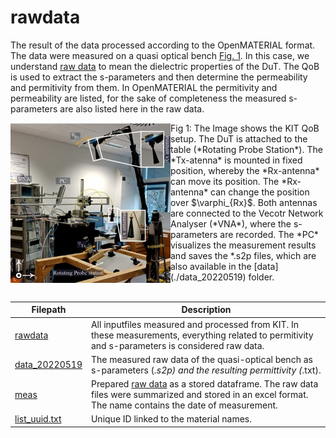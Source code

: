 # rawdata

The result of the data processed according to the OpenMATERIAL format.
The data were measured on a quasi optical bench [Fig. 1](Fig-1). In this case, we understand [raw data](./data_20220519) to mean the dielectric properties of the DuT. The QoB is used to extract the s-parameters and then determine the permeability and permitivity from them. In OpenMATERIAL the permitivity and permeability are listed, for the sake of completeness the measured s-parameters are also listed here in the raw data.

<img align="left" width="256" height="256" src=../setup/QoB-setup.jpg>
Fig 1: The Image shows the KIT QoB setup. The DuT is attached to the table (*Rotating Probe Station*). The *Tx-atenna* is mounted in fixed position, whereby the *Rx-antenna* can move its position. The *Rx-antenna* can change the position over $\varphi_{Rx}$. Both antennas are connected to the Vecotr Network Analyser (*VNA*), where the s-parameters are recorded. The *PC* visualizes the measurement results and saves the *.s2p files, which are also available in the [data](./data_20220519) folder. 
<br/><br/>

| Filepath  | Description |
| ------------- | ------------- |
| [rawdata](.) | All inputfiles measured and processed from KIT. In these measurements, everything related to permitivity and s-parameters is considered raw data.|
| [data_20220519](./data_20220519) | The measured raw data of the quasi-optical bench as s-parameters (*.s2p) and the resulting permittivity (*.txt). |
| [meas](./meas) | Prepared [raw data](./data_20220519) as a stored dataframe. The raw data files were summarized and stored in an excel format. The name contains the date of measurement. |
| [list_uuid.txt](./list_uuid) | Unique ID linked to the material names. |
